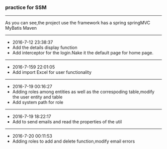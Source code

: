 ### practice for SSM
---
As you can see,the project use the framework has a spring springMVC MyBatis Maven

---
- 2016-7-12 23:38:37
- Add the details display function
- Add interceptor for the login.Nake it the default page for home page.

---
- 2016-7-159 22:01:05
- Add import Excel for user functionality

---
- 2016-7-19 00:16:27
- Adding roles among entities as well as the correspoding table,modify the user entity and table
- Add system path for role 

---
- 2016-7-19 18:22:17
- Add to send emails and read the properties of the util

---
- 2016-7-20 00:11:53
- Adding roles to add and delete function,modify email errors